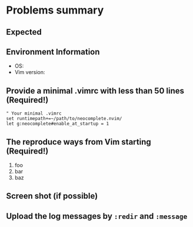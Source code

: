 # Problems summary


## Expected


## Environment Information
 * OS:
 * Vim version:


## Provide a minimal .vimrc with less than 50 lines (Required!)

```vim
" Your minimal .vimrc
set runtimepath+=~/path/to/neocomplete.nvim/
let g:neocomplete#enable_at_startup = 1
```


## The reproduce ways from Vim starting (Required!)

 1. foo
 2. bar
 3. baz


## Screen shot (if possible)


## Upload the log messages by `:redir` and `:message`
